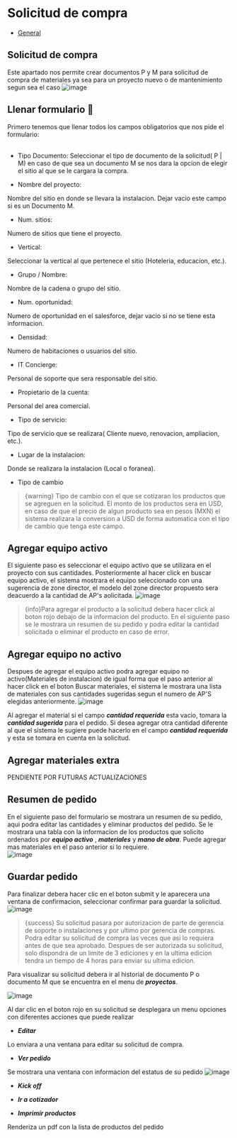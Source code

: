 # Solicitud de compra
 - [General](#head1)

## <a name="head1">Solicitud de compra</a>
Este apartado nos permite crear documentos P y M para solicitud de compra de materiales ya sea para un proyecto nuevo o de mantenimiento segun sea el caso
![image](/images/docs/documentp/solicitud_compra_form.png)

## <a name="requirements">Llenar formulario</a> :pencil:
Primero tenemos que llenar todos los campos obligatorios que nos pide el formulario:<br><br>

- Tipo Documento:
Seleccionar el tipo de documento de la solicitud( P | M)
en caso de que sea un documento M se nos dara la opcion de elegir el sitio al que se le cargara la compra.

- Nombre del proyecto:

Nombre del sitio en donde se llevara la instalacion. Dejar vacio este campo si es un Documento M.

- Num. sitios: 

Numero de sitios que tiene el proyecto.

- Vertical: 

Seleccionar la vertical al que pertenece el sitio (Hoteleria, educacion, etc.).

- Grupo / Nombre: 

Nombre de la cadena o grupo del sitio.

- Num. oportunidad: 

Numero de oportunidad en el salesforce, dejar vacio si no se tiene esta informacion.

- Densidad: 

Numero de habitaciones o usuarios del sitio.

- IT Concierge: 

Personal de soporte que sera responsable del sitio. 

- Propietario de la cuenta: 

Personal del area comercial.

- Tipo de servicio: 

Tipo de servicio que se realizara( Cliente nuevo, renovacion, ampliacion, etc.).

- Lugar de la instalacion: 

Donde se realizara la instalacion (Local o foranea).

- Tipo de cambio

> {warning} Tipo de cambio con el que se cotizaran los productos que se agreguen en la solicitud.
El monto de los productos sera en USD, en caso de que el precio de algun producto sea en pesos (MXN) el sistema realizara la conversion a USD de forma automatica con el tipo de cambio que tenga este campo.

## <a name="head1">Agregar equipo activo</a>
El siguiente paso es seleccionar el equipo activo que se utilizara en el proyecto con sus cantidades. Posteriormente al hacer click en buscar equipo activo, el sistema mostrara el equipo seleccionado con una sugerencia de zone director, el modelo del zone director propuesto sera deacuerdo a la cantidad de AP's aolicitada.
![image](/images/docs/documentp/seleccionarEA.png)

 > {info}Para agregar el producto a la solicitud debera hacer click al boton rojo debajo de la informacion del producto. En el siguiente paso se le mostrara un resumen de su pedido y podra editar la cantidad solicitada o eliminar el producto en caso de error.

 ## <a name="head1">Agregar equipo no activo</a>

 Despues de agregar el equipo activo podra agregar equipo no activo(Materiales de instalacion) de igual forma que el paso anterior al hacer click en el boton Buscar materiales, el sistema le mostrara una lista de materiales con sus cantidades sugeridas segun el numero de AP'S elegidas anteriormente.
![image](/images/docs/documentp/seleccionarENA.png)

 Al agregar el material si el campo ***cantidad requerida*** esta vacio, tomara la ***cantidad sugerida*** para el pedido. Si desea agregar otra cantidad diferente al que el sistema le sugiere puede hacerlo en el campo ***cantidad requerida*** y esta se tomara en cuenta en la solicitud.

## <a name="head1">Agregar materiales extra</a>

  PENDIENTE POR FUTURAS ACTUALIZACIONES

## <a name="head1">Resumen de pedido</a>

En el siguiente paso del formulario se mostrara un resumen de su pedido, aqui podra editar las cantidades y eliminar productos del pedido. Se le mostrara una tabla con la informacion de los productos que solicito ordenados por ***equipo activo*** , ***materiales*** y ***mano de obra***. 
Puede agregar mas materiales en el paso anterior si lo requiere.  
![image](/images/docs/documentp/resumenPedido.png)

## <a name="head1">Guardar pedido</a>

Para finalizar debera hacer clic en el boton submit y le aparecera una ventana de confirmacion, seleccionar confirmar para guardar la solicitud.
![image](/images/docs/documentp/confirmarCompra.png)

> {success} Su solicitud pasara por autorizacion de parte de gerencia de soporte o instalaciones y por ultimo por gerencia de compras.
Podra editar su solicitud de compra las veces que asi lo requiera antes de que sea aprobado. Despues de ser autorizada su solicitud, solo dispondra de un limite de 3 ediciones y en la ultima edicion tendra un tiempo de 4 horas  para enviar su ultima edicion.

Para visualizar su solicitud debera ir al historial de documento P o documento M que se encuentra en el menu de ***proyectos***. <br>

![image](/images/docs/documentp/historialCompras.png)

Al dar clic en el boton rojo en su solicitud se desplegara un menu opciones con diferentes acciones que puede realizar

- ***Editar***

Lo enviara a una ventana para editar su solicitud de compra.

- ***Ver pedido***

Se mostrara una ventana con informacion del estatus de su pedido
![image](/images/docs/documentp/verPedido.png)

- ***Kick off***

- ***Ir a cotizador***

- ***Imprimir productos***

Renderiza un pdf con la lista de productos del pedido



